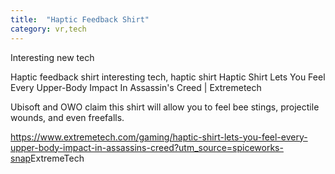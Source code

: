 ```yaml
---
title:  "Haptic Feedback Shirt"
category: vr,tech
---
```


Interesting new tech

Haptic feedback shirt
interesting tech, haptic shirt Haptic Shirt Lets You Feel Every Upper-Body Impact In Assassin's Creed | Extremetech

Ubisoft and OWO claim this shirt will allow you to feel bee stings, projectile wounds, and even freefalls.

<https://www.extremetech.com/gaming/haptic-shirt-lets-you-feel-every-upper-body-impact-in-assassins-creed?utm_source=spiceworks-snap>ExtremeTech
